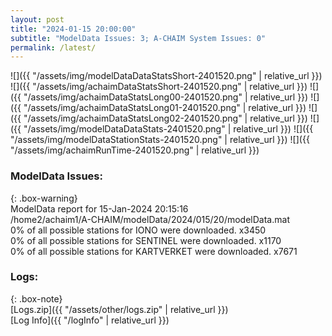 ```yaml
---
layout: post
title: "2024-01-15 20:00:00"
subtitle: "ModelData Issues: 3; A-CHAIM System Issues: 0"
permalink: /latest/
---
```


![]({{ "/assets/img/modelDataDataStatsShort-2401520.png" | relative_url }})
![]({{ "/assets/img/achaimDataStatsShort-2401520.png" | relative_url }})
![]({{ "/assets/img/achaimDataStatsLong00-2401520.png" | relative_url }})
![]({{ "/assets/img/achaimDataStatsLong01-2401520.png" | relative_url }})
![]({{ "/assets/img/achaimDataStatsLong02-2401520.png" | relative_url }})
![]({{ "/assets/img/modelDataDataStats-2401520.png" | relative_url }})
![]({{ "/assets/img/modelDataStationStats-2401520.png" | relative_url }})
![]({{ "/assets/img/achaimRunTime-2401520.png" | relative_url }})


### ModelData Issues:  
  
{: .box-warning}  
 ModelData report for 15-Jan-2024 20:15:16   
 /home2/achaim1/A-CHAIM/modelData/2024/015/20/modelData.mat   
 0% of all possible stations for IONO were downloaded. x3450   
 0% of all possible stations for SENTINEL were downloaded. x1170   
 0% of all possible stations for KARTVERKET were downloaded. x7671   
  


### Logs:  
  
{: .box-note}  
[Logs.zip]({{ "/assets/other/logs.zip" | relative_url }})  
[Log Info]({{ "/logInfo" | relative_url }})  
